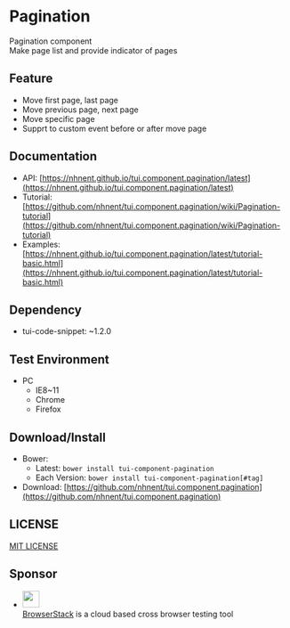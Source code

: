 Pagination
===============
Pagination component<br>
Make page list and provide indicator of pages

## Feature
* Move first page, last page
* Move previous page, next page
* Move specific page
* Supprt to custom event before or after move page

## Documentation
* API: [https://nhnent.github.io/tui.component.pagination/latest](https://nhnent.github.io/tui.component.pagination/latest)
* Tutorial: [https://github.com/nhnent/tui.component.pagination/wiki/Pagination-tutorial](https://github.com/nhnent/tui.component.pagination/wiki/Pagination-tutorial)
* Examples: [https://nhnent.github.io/tui.component.pagination/latest/tutorial-basic.html](https://nhnent.github.io/tui.component.pagination/latest/tutorial-basic.html)

## Dependency
* tui-code-snippet: ~1.2.0

## Test Environment
* PC
	* IE8~11
	* Chrome
	* Firefox

## Download/Install
* Bower:
   * Latest: `bower install tui-component-pagination`
   * Each Version: `bower install tui-component-pagination[#tag]`
* Download: [https://github.com/nhnent/tui.component.pagination](https://github.com/nhnent/tui.component.pagination)

## LICENSE
[MIT LICENSE](LICENSE)

## Sponsor
* <img src="https://cloud.githubusercontent.com/assets/12269563/12287774/8cf4d2c0-ba12-11e5-9fa8-0a9c452cca05.png" height="30"><br>
 [BrowserStack](https://www.browserstack.com/) is a cloud based cross browser testing tool
